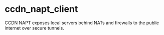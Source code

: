 # ccdn_napt_client
CCDN NAPT exposes local servers behind NATs and firewalls to the public internet over secure tunnels.
